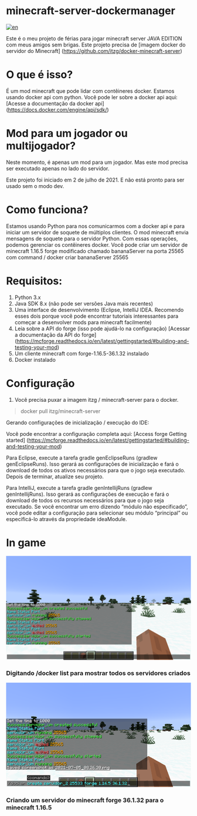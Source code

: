 # minecraft-server-dockermanager

[![en](https://img.shields.io/badge/lang-en-red.svg)](https://github.com/brutalzinn/minecraft-server-dockermanager/blob/master/README.md)

Este é o meu projeto de férias para jogar minecraft server JAVA EDITION com meus amigos sem brigas.
Este projeto precisa de [imagem docker do servidor do Minecraft] (https://github.com/itzg/docker-minecraft-server)
# O que é isso?

É um mod minecraft que pode lidar com contêineres docker. Estamos usando docker api com python. Você pode ler sobre a docker api aqui: [Acesse a documentação da docker api] (https://docs.docker.com/engine/api/sdk/)

# Mod para um jogador ou multijogador?

Neste momento, é apenas um mod para um jogador. Mas este mod precisa ser executado apenas no lado do servidor.

Este projeto foi iniciado em 2 de julho de 2021. E não está pronto para ser usado sem o modo dev.

# Como funciona?

Estamos usando Python para nos comunicarmos com a docker api e para iniciar um servidor de soquete de múltiplos clientes. O mod minecraft envia mensagens de soquete para o servidor Python.
Com essas operações, podemos gerenciar os contêineres docker. Você pode criar um servidor de minecraft 1.16.5 forge modificado chamado bananaServer na porta 25565
com command / docker criar bananaServer 25565

# Requisitos:

1. Python 3.x
2. Java SDK 8.x (não pode ser versões Java mais recentes)
3. Uma interface de desenvolvimento (Eclipse, IntelliJ IDEA. Recomendo esses dois porque você pode encontrar tutoriais interessantes para começar a desenvolver mods para minecraft facilmente)
4. Leia sobre a API do forge (isso pode ajudá-lo na configuração) [Acessar a documentação da API do forge] (https://mcforge.readthedocs.io/en/latest/gettingstarted/#building-and-testing-your-mod)
5. Um cliente minecraft com forge-1.16.5-36.1.32 instalado
6. Docker instalado

# Configuração

1. Você precisa puxar a imagem itzg / minecraft-server para o docker.
> docker pull itzg/minecraft-server

Gerando configurações de inicialização / execução do IDE:

Você pode encontrar a configuração completa aqui: [Access forge Getting started] (https://mcforge.readthedocs.io/en/latest/gettingstarted/#building-and-testing-your-mod)

Para Eclipse, execute a tarefa gradle genEclipseRuns (gradlew genEclipseRuns). Isso gerará as configurações de inicialização e fará o download de todos os ativos necessários para que o jogo seja executado. Depois de terminar, atualize seu projeto.

Para IntelliJ, execute a tarefa gradle genIntellijRuns (gradlew genIntellijRuns). Isso gerará as configurações de execução e fará o download de todos os recursos necessários para que o jogo seja executado. Se você encontrar um erro dizendo “módulo não especificado”, você pode editar a configuração para selecionar seu módulo “principal” ou especificá-lo através da propriedade ideaModule.

# In game

![Print 1](https://raw.githubusercontent.com/brutalzinn/minecraft-server-dockermanager/master/print1.png)
### Digitando /docker list para mostrar todos os servidores criados
![Print 2](https://raw.githubusercontent.com/brutalzinn/minecraft-server-dockermanager/master/print2.png)
### Criando um servidor do minecraft forge 36.1.32 para o minecraft 1.16.5